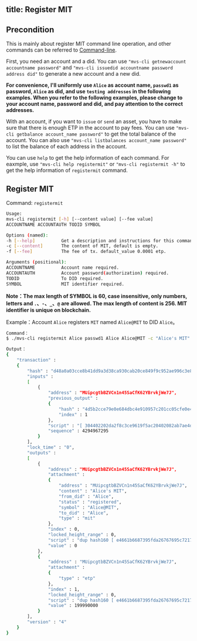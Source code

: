title: Register MIT
---

## Precondition
This is mainly about register MIT command line operation, and other commands can be referred to [Command-line](command-line.html).

First, you need an account and a did. You can use `"mvs-cli getnewaccount accountname password"` and `"mvs-cli issuedid accountname password address did"` to generate a new account and a new did.

**For convenience, I'll uniformly use `Alice` as account name, `passwd1` as password, `Alice` as did, and use `testing addresses` in the following examples. When you refer to the following examples, please change to your account name, password and did, and pay attention to the correct addresses.**

With an account, if you want to `issue` or `send` an asset, you have to make sure that there is enough ETP in the account to pay fees. You can use `"mvs-cli getbalance account_name password"` to get the total balance of the account. You can also use `"mvs-cli listbalances account_name password"` to list the balance of each address in the account.

You can use `help` to get the help information of each command. For eaxmple, use `"mvs-cli help registermit"` or `"mvs-cli registermit -h"` to get the help information of `registermit` command.

## Register MIT
Command: `registermit`

```bash
Usage:
mvs-cli registermit [-h] [--content value] [--fee value]          
ACCOUNTNAME ACCOUNTAUTH TODID SYMBOL     

Options (named):
-h [--help]          Get a description and instructions for this command.
-c [--content]       The content of MIT, default is empty.
-f [--fee]           The fee of tx. default_value 0.0001 etp.

Arguments (positional):
ACCOUNTNAME          Account name required.
ACCOUNTAUTH          Account password(authorization) required.
TODID                To DID required.
SYMBOL               MIT identifier required.
```
**Note：The max length of SYMBOL is 60, case insensitive, only numbers, letters and `.`、`-`、`_`、`@` are allowed. The max length of content is 256. MIT identifier is unique on blockchain.**

Example：Account `Alice` registers `MIT` named `Alice@MIT` to DID `Alice`。
```bash
Command：
$ ./mvs-cli registermit Alice passwd1 Alice Alice@MIT -c "Alice's MIT"

Output：
{
	"transaction" : 
	{
		"hash" : "d48a0a03cce8b41dd9a3d38ca930cab20ce849f9c952ae996c3e82d5d8b18c8f",
		"inputs" : 
		[
			{
				"address" : "MUipcgtbBZVCn1n45SaCfK62YBrvkjWe7J",
				"previous_output" : 
				{
					"hash" : "4d5b2cce79e0e684dbc4e910957c201cc05cfe0e4495ab9ae527c29b9c74b6af",
					"index" : 1
				},
				"script" : "[ 304402202da2f8c3ce9619f5ac20402082ab7ae4d3437ea200c36994eccf5f99e008bb89022015e4c79eb7ee23fb19bca8427ca656fd64f65457fe38dac9eb569420b5375acd01 ] [ 025ba481942947bd28613ac58a4ce7fae897e14ef113aca8b4dd76cd0fa2de0558 ]",
				"sequence" : 4294967295
			}
		],
		"lock_time" : "0",
		"outputs" : 
		[
			{
				"address" : "MUipcgtbBZVCn1n45SaCfK62YBrvkjWe7J",
				"attachment" : 
				{
					"address" : "MUipcgtbBZVCn1n45SaCfK62YBrvkjWe7J",
					"content" : "Alice's MIT",
					"from_did" : "Alice",
					"status" : "registered",
					"symbol" : "Alice@MIT",
					"to_did" : "Alice",
					"type" : "mit"
				},
				"index" : 0,
				"locked_height_range" : 0,
				"script" : "dup hash160 [ e4661b6687395fda26767695c7217fd5b2c4707f ] equalverify checksig",
				"value" : 0
			},
			{
				"address" : "MUipcgtbBZVCn1n45SaCfK62YBrvkjWe7J",
				"attachment" : 
				{
					"type" : "etp"
				},
				"index" : 1,
				"locked_height_range" : 0,
				"script" : "dup hash160 [ e4661b6687395fda26767695c7217fd5b2c4707f ] equalverify checksig",
				"value" : 199990000
			}
		],
		"version" : "4"
	}
}
```

